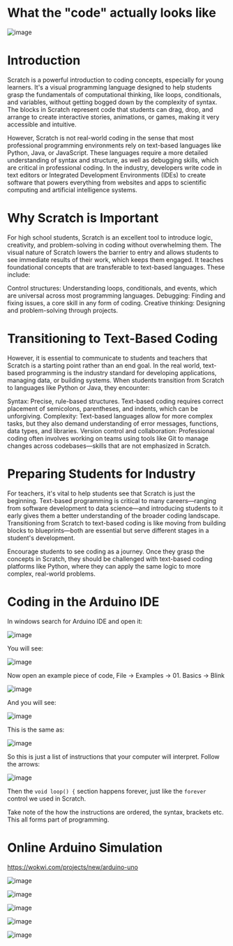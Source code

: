 # What the "code" actually looks like

![image](https://github.com/user-attachments/assets/df7f1d4b-0ae1-487c-9bf8-badbe9acfc83)

# Introduction

Scratch is a powerful introduction to coding concepts, especially for young learners. It's a visual programming language designed to help students grasp the fundamentals of computational thinking, like loops, conditionals, and variables, without getting bogged down by the complexity of syntax. The blocks in Scratch represent code that students can drag, drop, and arrange to create interactive stories, animations, or games, making it very accessible and intuitive.

However, Scratch is not real-world coding in the sense that most professional programming environments rely on text-based languages like Python, Java, or JavaScript. These languages require a more detailed understanding of syntax and structure, as well as debugging skills, which are critical in professional coding. In the industry, developers write code in text editors or Integrated Development Environments (IDEs) to create software that powers everything from websites and apps to scientific computing and artificial intelligence systems.

# Why Scratch is Important

For high school students, Scratch is an excellent tool to introduce logic, creativity, and problem-solving in coding without overwhelming them. The visual nature of Scratch lowers the barrier to entry and allows students to see immediate results of their work, which keeps them engaged. It teaches foundational concepts that are transferable to text-based languages. These include:

Control structures: Understanding loops, conditionals, and events, which are universal across most programming languages.
Debugging: Finding and fixing issues, a core skill in any form of coding.
Creative thinking: Designing and problem-solving through projects.

# Transitioning to Text-Based Coding

However, it is essential to communicate to students and teachers that Scratch is a starting point rather than an end goal. In the real world, text-based programming is the industry standard for developing applications, managing data, or building systems. When students transition from Scratch to languages like Python or Java, they encounter:

Syntax: Precise, rule-based structures. Text-based coding requires correct placement of semicolons, parentheses, and indents, which can be unforgiving.
Complexity: Text-based languages allow for more complex tasks, but they also demand understanding of error messages, functions, data types, and libraries.
Version control and collaboration: Professional coding often involves working on teams using tools like Git to manage changes across codebases—skills that are not emphasized in Scratch.

# Preparing Students for Industry

For teachers, it's vital to help students see that Scratch is just the beginning. Text-based programming is critical to many careers—ranging from software development to data science—and introducing students to it early gives them a better understanding of the broader coding landscape. Transitioning from Scratch to text-based coding is like moving from building blocks to blueprints—both are essential but serve different stages in a student's development.

Encourage students to see coding as a journey. Once they grasp the concepts in Scratch, they should be challenged with text-based coding platforms like Python, where they can apply the same logic to more complex, real-world problems.

# Coding in the Arduino IDE

In windows search for Arduino IDE and open it:

![image](https://github.com/user-attachments/assets/db0f756d-ab72-4817-aa2a-5a07649553f7)

You will see:

![image](https://github.com/user-attachments/assets/1f4efcd3-147c-4669-acec-ecd95c96a17d)

Now open an example piece of code, File -> Examples -> 01. Basics -> Blink 

![image](https://github.com/user-attachments/assets/50265988-270f-47ae-b2d8-3bd7a4089d0c)

And you will see:

![image](https://github.com/user-attachments/assets/3cf09ae8-4c89-4477-9f10-087f1431bbbd)

This is the same as:

![image](https://github.com/user-attachments/assets/55e599e6-0104-4535-aec6-4ee5746d7657)

So this is just a list of instructions that your computer will interpret. Follow the arrows:

![image](https://github.com/user-attachments/assets/648f2aed-4e1a-43d6-9818-8bf12133d03b)

Then the `void loop() {` section happens forever, just like the `forever` control we used in Scratch.

Take note of the how the instructions are ordered, the syntax, brackets etc. This all forms part of programming.

# Online Arduino Simulation

https://wokwi.com/projects/new/arduino-uno

![image](https://github.com/user-attachments/assets/c9f2875e-6232-47b5-a364-5cde7b10d9bd)

![image](https://github.com/user-attachments/assets/393d5f43-d7ed-4f9f-8004-9a3ef66b9cf2)

![image](https://github.com/user-attachments/assets/f31715f1-f221-4cb3-89c2-5f80f9c4a6a9)

![image](https://github.com/user-attachments/assets/cc2493c3-293d-48d6-b74f-03b0a20f297d)

![image](https://github.com/user-attachments/assets/4dcbbeab-40f1-4523-b1c2-299b509b437d)





